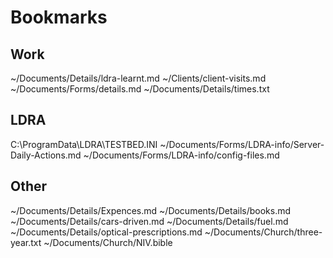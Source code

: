 Bookmarks
=========

Work
----
~/Documents/Details/ldra-learnt.md
~/Clients/client-visits.md
~/Documents/Forms/details.md
~/Documents/Details/times.txt

LDRA
----
C:\ProgramData\LDRA\TESTBED.INI
~/Documents/Forms/LDRA-info/Server-Daily-Actions.md
~/Documents/Forms/LDRA-info/config-files.md

Other
-----
~/Documents/Details/Expences.md
~/Documents/Details/books.md
~/Documents/Details/cars-driven.md
~/Documents/Details/fuel.md
~/Documents/Details/optical-prescriptions.md
~/Documents/Church/three-year.txt
~/Documents/Church/NIV.bible

<!--
Created:  Thu 22 Jan 2015
Modified: Wed 25 Mar 2015
Author:   Josh Wainwright
Filename: bookmarks.md
-->
